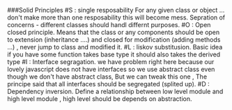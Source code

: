 ###Solid Principles
#S : single resposability 
    For any given class or object ... don't make more than one resposability this will become mess.
    Sepration of concerns - different classes should handl differnt purposes.
#O : Open closed principle. 
    Means that the class or any components should be open to extension (inheritance ....) and closed for modification (adding methods ...) , never jump to class and modified it.
#L : liskov substitusion.
    Basic idea if you have some function takes base type it should also takes the derived type
#I : Interface segragation.
    we have problem right here because our lovely javascript does not have interfaces
    so we use abstract class even though we don't have abstract class, But we can tweak this one , 
    The principe said that all interfaces should be segregated (splited up).
#D : Dependency inversion. 
    Define a relationship between low level module and high level module , high level should be depends on abstraction.


